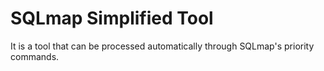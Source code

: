 # SQLmap Simplified Tool

It is a tool that can be processed automatically through SQLmap's priority commands.
